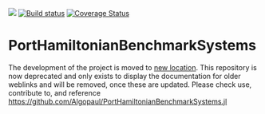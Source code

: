 [![](https://img.shields.io/badge/docs-dev-blue.svg)](https://algopaul.github.io/PortHamiltonianBenchmarkSystems/)
[![Build status](https://github.com/Algopaul/PortHamiltonianBenchmarkSystems.jl/workflows/CI/badge.svg)](https://github.com/PortHamiltonianBenchmarkSystems.jl/actions?query=workflow%3ACI+branch%3Amain)
[![Coverage Status](http://codecov.io/github/Algopaul/PortHamiltonianBenchmarkSystems.jl/coverage.svg?branch=main)](http://codecov.io/github/Algopaul/PortHamiltonianBenchmarkSystems.jl?branch=main)

# PortHamiltonianBenchmarkSystems

The development of the project is moved to [new location](https://github.com/Algopaul/PortHamiltonianBenchmarkSystems.jl). This repository is now deprecated and only exists to display the documentation for older weblinks and will be removed, once these are updated. Please check use, contribute to, and reference https://github.com/Algopaul/PortHamiltonianBenchmarkSystems.jl
